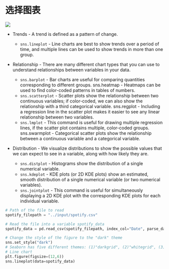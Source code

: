 # 选择图表

![](https://imgur.com/2VmgDnF.png)

- Trends - A trend is defined as a pattern of change.

  - `sns.lineplot` - Line charts are best to show trends over a period of time, and multiple lines can be used to show trends in more than one group.

- Relationship - There are many different chart types that you can use to understand relationships between variables in your data.
  - `sns.barplot` - Bar charts are useful for comparing quantities corresponding to different groups.
    sns.heatmap - Heatmaps can be used to find color-coded patterns in tables of numbers.
  - `sns.scatterplot` - Scatter plots show the relationship between two continuous variables; if color-coded, we can also show the relationship with a third categorical variable.
    sns.regplot - Including a regression line in the scatter plot makes it easier to see any linear relationship between two variables.
  - `sns.lmplot` - This command is useful for drawing multiple regression lines, if the scatter plot contains multiple, color-coded groups.
    sns.swarmplot - Categorical scatter plots show the relationship between a continuous variable and a categorical variable.
- Distribution - We visualize distributions to show the possible values that we can expect to see in a variable, along with how likely they are.
  - `sns.distplot` - Histograms show the distribution of a single numerical variable.
  - `sns.kdeplot` - KDE plots (or 2D KDE plots) show an estimated, smooth distribution of a single numerical variable (or two numerical variables).
  - `sns.jointplot` - This command is useful for simultaneously displaying a 2D KDE plot with the corresponding KDE plots for each individual variable.

```python
# Path of the file to read
spotify_filepath = "../input/spotify.csv"

# Read the file into a variable spotify_data
spotify_data = pd.read_csv(spotify_filepath, index_col="Date", parse_dates=True)

# Change the style of the figure to the "dark" theme
sns.set_style("dark")
# Seaborn has five different themes: (1)"darkgrid", (2)"whitegrid", (3)"dark", (4)"white", and (5)"ticks"
# Line chart
plt.figure(figsize=(12,6))
sns.lineplot(data=spotify_data)
```
